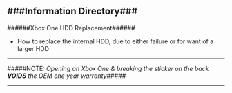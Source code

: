 ###Information Directory###
---
######Xbox One HDD Replacement######
- How to replace the internal HDD, due to either failure or for want of a larger HDD

***
#####NOTE: _Opening an Xbox One & breaking the sticker on the back_ ___VOIDS___ _the OEM one year warranty_#####
***
